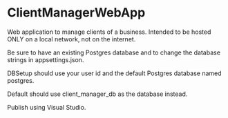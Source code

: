 # ClientManagerWebApp
Web application to manage clients of a business. Intended to be hosted ONLY on a local network, not on the internet.

Be sure to have an existing Postgres database and to change the database strings in appsettings.json.

DBSetup should use your user id and the default Postgres database named postgres.

Default should use client_manager_db as the database instead.

Publish using Visual Studio.
